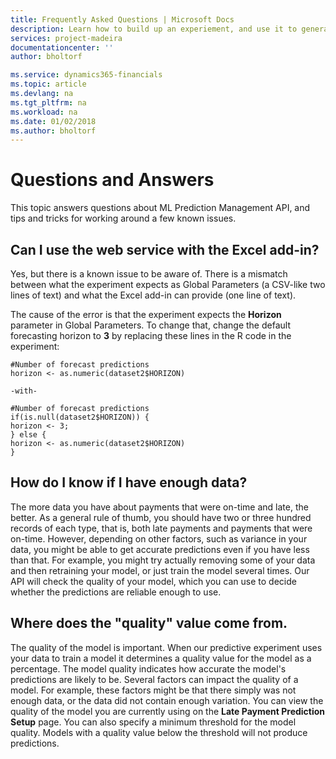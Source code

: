 ```yaml
---
title: Frequently Asked Questions | Microsoft Docs
description: Learn how to build up an experiement, and use it to generate a predictive model.
services: project-madeira
documentationcenter: ''
author: bholtorf

ms.service: dynamics365-financials
ms.topic: article
ms.devlang: na
ms.tgt_pltfrm: na
ms.workload: na
ms.date: 01/02/2018
ms.author: bholtorf
---
```

# Questions and Answers
This topic answers questions about ML Prediction Management API, and tips and tricks for working around a few known issues.  

## Can I use the web service with the Excel add-in?
Yes, but there is a known issue to be aware of. There is a mismatch between what the experiment expects as Global Parameters (a CSV-like two lines of text) and what the Excel add-in can provide (one line of text).

The cause of the error is that the experiment expects the **Horizon** parameter in Global Parameters. To change that, change the default forecasting horizon to **3** by replacing these lines in the R code in the experiment:
  
```
#Number of forecast predictions
horizon <- as.numeric(dataset2$HORIZON)

-with-

#Number of forecast predictions
if(is.null(dataset2$HORIZON)) { 
horizon <- 3;
} else {
horizon <- as.numeric(dataset2$HORIZON)
} 
```
## How do I know if I have enough data?
The more data you have about payments that were on-time and late, the better. As a general rule of thumb, you should have two or three hundred records of each type, that is, both late payments and payments that were on-time. However, depending on other factors, such as variance in your data, you might be able to get accurate predictions even if you have less than that. For example, you might try actually removing some of your data and then retraining your model, or just train the model several times. Our API will check the quality of your model, which you can use to decide whether the predictions are reliable enough to use. 

## Where does the "quality" value come from.
The quality of the model is important. When our predictive experiment uses your data to train a model it determines a quality value for the model as a percentage. The model quality indicates how accurate the model's predictions are likely to be. Several factors can impact the quality of a model. For example, these factors might be that there simply was not enough data, or the data did not contain enough variation. You can view the quality of the model you are currently using on the **Late Payment Prediction Setup** page. You can also specify a minimum threshold for the model quality. Models with a quality value below the threshold will not produce predictions.

